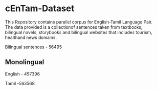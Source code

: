 # cEnTam-Dataset

This Repository contains parallel corpus for English-Tamil Language Pair.  The data provided is a collectionof sentences taken from textbooks, bilingual novels, storybooks and bilingual websites that includes tourism, healthand news domains.  

Bilingual sentences - 56495
## Monolingual
English - 457396

Tamil -563568

